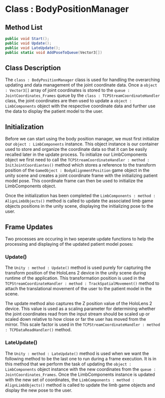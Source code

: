 # Class : BodyPositionManager  

## Method List  

```C#
public void Start();
public void Update();
public void LateUpdate();
public static void AddPoseToQueue(Vector3[])
```  

## Class Description  

The `class : BodyPositionManager` class is used for handling the overarching updating and data management of the joint coordinate data. Once a `object : Vector3[]` array of joint coordinates is stored to the `queue : JointCoordinates_Frames` queue by the `class : TCPStreamCoordinateHandler` class, the joint coordinates are then used to update a `object : LimbComponents` object with the respective coordinate data and further use the data to display the patient model to the user.  

## Initialization  

Before we can start using the body position manager, we must first initialize our `object : LimbComponents` instance. This object instance is our container used to store and organize the coordinate data so that it can be easily recalled later in the update process. To initialize our LimbComponents object we first need to call the `TCPStreamCoordinateHandler : method : InitJointCoordiantes()` method which stores a reference to the transform position of the `GameObject : BodyAlignmentPosition` game object in the unity scene and creates a joint coordinate frame with the initializing patient model pose. This coordinate frame can then be used to initialize the LimbComponents object.  

Once the initialization has been completed the `LimbComponents : method : AlignLimbObjects()` method is called to update the associated limb game objects positions in the unity scene, displaying the initializing pose to the user.  

## Frame Updates  

Two processes are occuring in two seperate update functions to help the processing and displaying of the updated patient model poses:  

### Update()  

The `Unity : method : Update()` method is used purely for capturing the transform position of the HoloLens 2 device in the unity scene during runtime of the application. This transformation position is used in the `TCPStreamCoordinateHandler : method : TrackSpatialMovement()` method to attach the translational movement of the user to the patient model in the scene.  

The update method also captures the Z position value of the HoloLens 2 device. This value is used as a scaling parameter for determining whether the joint coordinates read from the input stream should be scaled up or scaled down relative to how close or far the user has moved from the mirror. This scale factor is used in the `TCPStreamCoordinateHandler : method : TCPDataReadHandler()` method.  

### LateUpdate()  

The `Unity : method : LateUpdate()` method is used when we want the following method to be the last one to run during a frame execution. It is in this method that we perform the task of updating the `object : LimbComponents` object instance with the new coordinates from the `queue : JointCoordinates_Frames`. Once the LimbComponents instance is updated with the new set of coordinates, the `LimbComponents : method : AlignLimbObjects()` method is called to update the limb game objects and display the new pose to the user.